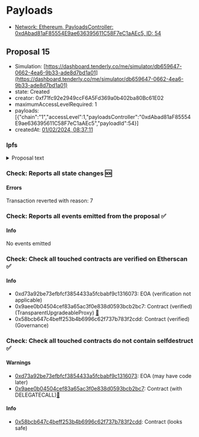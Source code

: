 # Payloads

- [Network: Ethereum, PayloadsController: 0xdAbad81aF85554E9ae636395611C58F7eC1aAEc5, ID: 54](/reports/payloads/1/0xdAbad81aF85554E9ae636395611C58F7eC1aAEc5/54.md)

## Proposal 15

- Simulation: [https://dashboard.tenderly.co/me/simulator/db659647-0662-4ea6-9b33-ade8d7bd1a01](https://dashboard.tenderly.co/me/simulator/db659647-0662-4ea6-9b33-ade8d7bd1a01)
- state: Created
- creator: 0xf71fc92e2949ccF6A5Fd369a0b402ba80Bc61E02
- maximumAccessLevelRequired: 1
- payloads: [{"chain":"1","accessLevel":1,"payloadsController":"0xdAbad81aF85554E9ae636395611C58F7eC1aAEc5","payloadId":54}]
- createdAt: [01/02/2024, 08:37:11](https://etherscan.io/tx/0x5d5de851d34a5826abd24e9c78947a46672207635e9a3f4c23a3fe3ccb0d1e06)

### Ipfs

<details>
  <summary>Proposal text</summary>
  
  
## Simple Summary

Approve further steps of Aave v1 off-boarding, to reduce operational overhead on deprecated Aave instances.
Therefore the proposal suggests to upgrade the pool logic to allow liquidation of healthy positions with a fixed 1% bonus, amongst other measures.

## Motivation

The Aave protocol v1 was released in January 2020 and eventually superseded by Aave protocol v2 in December on the same year.

While Aave v1 has been deprecated for a long time, some liquidity is still stuck on the protocol 1. Even if this instance is not covered by the Aave Safety Module, being part of Aave, it still is monitored and evaluated whenever development and/or security decisions are made.

This creates meaningful overhead for all involved development & security teams, which directly adds cost to the Aave DAO. Additionally, the architecture of Aave v1 is quite different to Aave v2 & v3, making it the most ad-hoc instance of Aave.

## Specification

The proposal contract calls:

- ADDRESSES_PROVIDER.setLendingPoolLiquidationManager(LIQUIDATION_MANAGER_IMPL);
- ADDRESSES_PROVIDER.setLendingPoolImpl(POOL_IMPL);
- CONFIGURATOR.setReserveInterestRateStrategyAddress(IR); on all assets where `IR` is a InterestRateStrategy with 0% base and 1%/2% slopes

to update the implementations accordingly.

This upgrade will:

- reduce the interest rates to a minimal value to incentivize withdrawals
- allow liquidations of collateralized positions with 1% liquidation bonus
- allow liquidations with 100% close factor
- disable flashloans

## References

- Implementation: [AaveV1Ethereum](https://github.com/bgd-labs/aave-proposals-v3/blob/db41527447cb3d593a59abd21701e8e674821937/src/20240115_AaveV1Ethereum_AaveV1Deprecation/AaveV1Ethereum_AaveV1Deprecation_20240115.sol)
- Tests: [AaveV1Ethereum](https://github.com/bgd-labs/aave-proposals-v3/blob/db41527447cb3d593a59abd21701e8e674821937/src/20240115_AaveV1Ethereum_AaveV1Deprecation/AaveV1Ethereum_AaveV1Deprecation_20240115.t.sol)
- [Snapshot](https://snapshot.org/#/aave.eth/proposal/0x7451f00809986c7cb8cce7ef4587efdfedad06089ebf2851d64122d00b035d9c)
- [Discussion](https://governance.aave.com/t/temp-check-bgd-further-aave-v1-deprecation-strategy/15893)
- [Updated Implementations](https://github.com/bgd-labs/v1-offboarding)

## Copyright

Copyright and related rights waived via [CC0](https://creativecommons.org/publicdomain/zero/1.0/).

</details>

### Check: Reports all state changes :sos:

#### Errors

Transaction reverted with reason: 7

### Check: Reports all events emitted from the proposal :white_check_mark:

#### Info

No events emitted

### Check: Check all touched contracts are verified on Etherscan :white_check_mark:

#### Info

- 0xd73a92be73efbfcf3854433a5fcbabf9c1316073: EOA (verification not applicable)
- 0x9aee0b04504cef83a65ac3f0e838d0593bcb2bc7: Contract (verified) (TransparentUpgradeableProxy) [:ghost:](https://github.com/bgd-labs/aave-address-book "GovernanceV3Ethereum.GOVERNANCE")
- 0x58bcb647c4beff253b4b6996c62f737b783f2cdd: Contract (verified) (Governance) 

### Check: Check all touched contracts do not contain selfdestruct :white_check_mark:

#### Warnings

- [0xd73a92be73efbfcf3854433a5fcbabf9c1316073](https://etherscan.io/address/0xd73a92be73efbfcf3854433a5fcbabf9c1316073): EOA (may have code later)
- [0x9aee0b04504cef83a65ac3f0e838d0593bcb2bc7](https://etherscan.io/address/0x9aee0b04504cef83a65ac3f0e838d0593bcb2bc7): Contract (with DELEGATECALL)[:ghost:](https://github.com/bgd-labs/aave-address-book "GovernanceV3Ethereum.GOVERNANCE")

#### Info

- [0x58bcb647c4beff253b4b6996c62f737b783f2cdd](https://etherscan.io/address/0x58bcb647c4beff253b4b6996c62f737b783f2cdd): Contract (looks safe)

